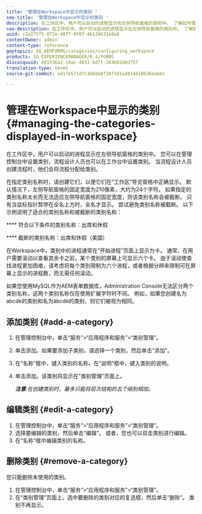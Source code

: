 ```yaml
---
title: '管理在Workspace中显示的类别 '
seo-title: '管理在Workspace中显示的类别 '
description: 在工作区中，用户可以启动的进程显示在左侧导航窗格的类别中。 了解如何管理工作区中显示的这些类别。
seo-description: 在工作区中，用户可以启动的进程显示在左侧导航窗格的类别中。 了解如何管理工作区中显示的这些类别。
uuid: c2a275f5-872e-467f-9f07-4b130631e8a8
contentOwner: admin
content-type: reference
geptopics: SG_AEMFORMS/categories/configuring_workspace
products: SG_EXPERIENCEMANAGER/6.4/FORMS
discoiquuid: 0d1536a2-10ac-4031-bd7f-264b02d0d75f
translation-type: tm+mt
source-git-commit: a417e571d7c3b8da8f38f3d1ad814610636eabbc

---
```



# 管理在Workspace中显示的类别 {#managing-the-categories-displayed-in-workspace}

在工作区中，用户可以启动的进程显示在左侧导航窗格的类别中。 您可以在管理控制台中设置类别，流程设计人员也可以在工作台中设置类别。 当流程设计人员创建流程时，他们会将流程分配给类别。

在指定类别名称时，请创建它们，以便它们在“工作区”导览窗格中正确显示。 默认情况下，左侧导航窗格的固定宽度为210像素，大约为24个字符。 如果指定的类别名称太长而无法适应左侧导航窗格的固定宽度，则该类别名称会被截断。 只有当鼠标指针暂停在全名上方时，全名才显示。 尝试避免类别名称被截断。 以下示例说明了适合的类别名称和被截断的类别名称：

**** 符合以下条件的类别名称：出席和休假

**** 截断的类别名称：出席和休假（美国）

在Workspace中，类别中的进程通常在“开始进程”页面上显示为卡。 通常，在用户需要滚动以查看其余卡之前，某个类别的屏幕上可显示六个卡。 由于滚动使查找进程更加困难，请考虑将每个类别限制为六个进程，或者根据分辨率限制可在屏幕上显示的进程数，而无需任何滚动。

如果您使用MySQL作为AEM表单数据库，Administration Console无法区分两个类别名称，这两个类别名称仅在使用扩展字符时不同。 例如，如果您创建名为abcde的类别和名为âbcdè的类别，则它们被视为相同。

## 添加类别 {#add-a-category}

1. 在管理控制台中，单击“服务”>“应用程序和服务”>“类别管理”。
1. 单击添加。如果要添加子类别，请选择一个类别，然后单击“添加”。
1. 在“名称”框中，键入类别的名称，在“说明”框中，键入类别的说明。
1. 单击添加。该类别将显示在“类别管理”页面上。

   ***注意&#x200B;**:在创建类别时，最多只能将层次结构的五个级别相加。*

## 编辑类别 {#edit-a-category}

1. 在管理控制台中，单击“服务”>“应用程序和服务”>“类别管理”。
1. 选择要编辑的类别，然后单击“编辑”。 或者，您也可以双击类别进行编辑。
1. 在“名称”框中编辑类别的名称。

## 删除类别 {#remove-a-category}

您只能删除未使用的类别。

1. 在管理控制台中，单击“服务”>“应用程序和服务”>“类别管理”。
1. 在“类别管理”页面上，选中要删除的类别对应的复选框，然后单击“删除”。 类别不再显示。

